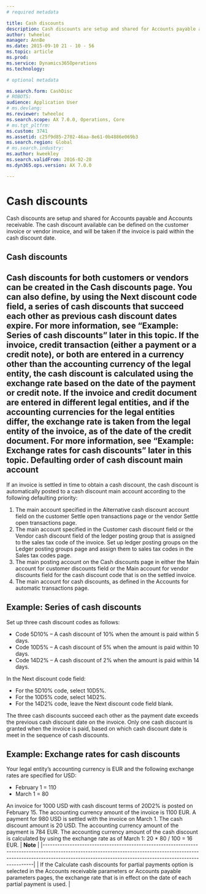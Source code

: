 ```yaml
---
# required metadata

title: Cash discounts
description: Cash discounts are setup and shared for Accounts payable and Accounts receivable.  The cash discount available can be defined on the customer invoice or vendor invoice, and will be taken if the invoice is paid within the cash discount date. 
author: twheeloc
manager: AnnBe
ms.date: 2015-09-10 21 - 10 - 56
ms.topic: article
ms.prod: 
ms.service: Dynamics365Operations
ms.technology: 

# optional metadata

ms.search.form: CashDisc
# ROBOTS: 
audience: Application User
# ms.devlang: 
ms.reviewer: twheeloc
ms.search.scope: AX 7.0.0, Operations, Core
# ms.tgt_pltfrm: 
ms.custom: 3741
ms.assetid: c25f9d85-2702-46aa-8e61-0b4886e069b3
ms.search.region: Global
# ms.search.industry: 
ms.author: kweekley
ms.search.validFrom: 2016-02-28
ms.dyn365.ops.version: AX 7.0.0

---
```


# Cash discounts

Cash discounts are setup and shared for Accounts payable and Accounts receivable.  The cash discount available can be defined on the customer invoice or vendor invoice, and will be taken if the invoice is paid within the cash discount date. 

Cash discounts
--------------

Cash discounts for both customers or vendors can be created in the Cash discounts page. You can also define, by using the Next discount code field, a series of cash discounts that succeed each other as previous cash discount dates expire. For more information, see “Example: Series of cash discounts” later in this topic. If the invoice, credit transaction (either a payment or a credit note), or both are entered in a currency other than the accounting currency of the legal entity, the cash discount is calculated using the exchange rate based on the date of the payment or credit note. If the invoice and credit document are entered in different legal entities, and if the accounting currencies for the legal entities differ, the exchange rate is taken from the legal entity of the invoice, as of the date of the credit document. For more information, see “Example: Exchange rates for cash discounts” later in this topic.
Defaulting order of cash discount main account
----------------------------------------------

If an invoice is settled in time to obtain a cash discount, the cash discount is automatically posted to a cash discount main account according to the following defaulting priority:
1.  The main account specified in the Alternative cash discount account field on the customer Settle open transactions page or the vendor Settle open transactions page.
2.  The main account specified in the Customer cash discount field or the Vendor cash discount field of the ledger posting group that is assigned to the sales tax code of the invoice. Set up ledger posting groups on the Ledger posting groups page and assign them to sales tax codes in the Sales tax codes page.
3.  The main posting account on the Cash discounts page in either the Main account for customer discounts field or the Main account for vendor discounts field for the cash discount code that is on the settled invoice.
4.  The main account for cash discounts, as defined in the Accounts for automatic transactions page.

## Example: Series of cash discounts
Set up three cash discount codes as follows:
-   Code 5D10% – A cash discount of 10% when the amount is paid within 5 days.
-   Code 10D5% – A cash discount of 5% when the amount is paid within 10 days.
-   Code 14D2% – A cash discount of 2% when the amount is paid within 14 days.

In the Next discount code field:
-   For the 5D10% code, select 10D5%.
-   For the 10D5% code, select 14D2%.
-   For the 14D2% code, leave the Next discount code field blank.

The three cash discounts succeed each other as the payment date exceeds the previous cash discount date on the invoice. Only one cash discount is granted when the invoice is paid, based on which cash discount date is meet in the sequence of cash discounts.

## Example: Exchange rates for cash discounts
Your legal entity’s accounting currency is EUR and the following exchange rates are specified for USD:
-   February 1 = 110
-   March 1 = 80

An invoice for 1000 USD with cash discount terms of 20D2% is posted on February 15. The accounting currency amount of the invoice is 1100 EUR. A payment for 980 USD is settled with the invoice on March 1. The cash discount amount is 20 USD. The accounting currency amount of the payment is 784 EUR. The accounting currency amount of the cash discount is calculated by using the exchange rate as of March 1: 20 \* 80 / 100 = 16 EUR.
| **Note**                                                                                                                                                                                                                             |
|--------------------------------------------------------------------------------------------------------------------------------------------------------------------------------------------------------------------------------------|
| If the Calculate cash discounts for partial payments option is selected in the Accounts receivable parameters or Accounts payable parameters pages, the exchange rate that is in effect on the date of each partial payment is used. |

 
=

 

